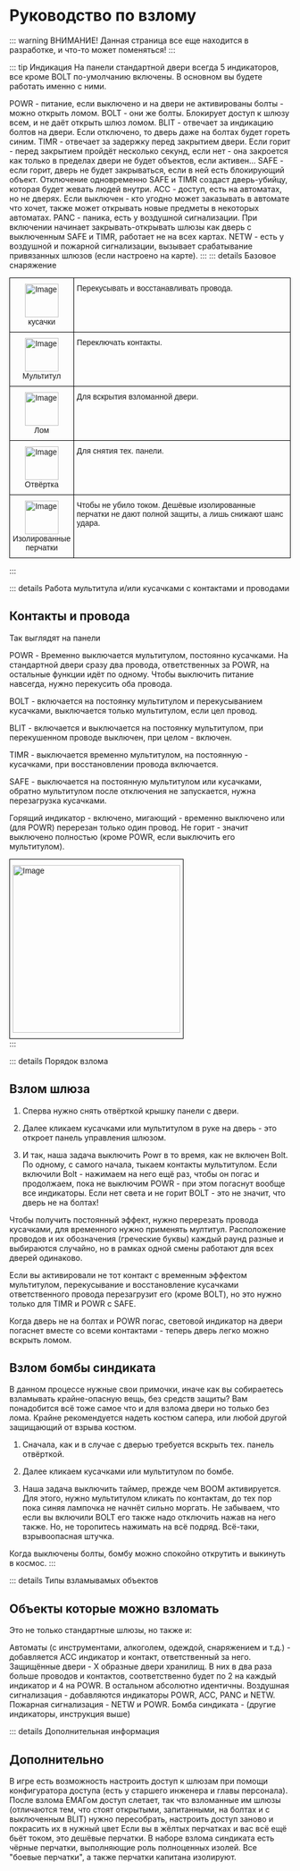 # Руководство по взлому

::: warning ВНИМАНИЕ!
Данная страница все еще находится в разработке, и что-то может поменяться!
:::

::: tip Индикация
На панели стандартной двери всегда 5 индикаторов, все кроме BOLT по-умолчанию включены. В основном вы будете работать именно с ними.

POWR - питание, если выключено и на двери не активированы болты - можно открыть ломом.
BOLT - они же болты. Блокирует доступ к шлюзу всем, и не даёт открыть шлюз ломом.
BLIT - отвечает за индикацию болтов на двери. Если отключено, то дверь даже на болтах будет гореть синим.
TIMR - отвечает за задержку перед закрытием двери. Если горит - перед закрытием пройдёт несколько секунд, если нет - она закроется как только в пределах двери не будет объектов, если активен…
SAFE - если горит, дверь не будет закрываться, если в ней есть блокирующий объект. Отключение одновременно SAFE и TIMR создаст дверь-убийцу, которая будет жевать людей внутри.
ACC - доступ, есть на автоматах, но не дверях. Если выключен - кто угодно может заказывать в автомате что хочет, также может открывать новые предметы в некоторых автоматах.
PANC - паника, есть у воздушной сигнализации. При включении начинает закрывать-открывать шлюзы как дверь с выключенным SAFE и TIMR, работает не на всех картах.
NETW - есть у воздушной и пожарной сигнализации, вызывает срабатывание привязанных шлюзов (если настроено на карте).
:::
::: details Базовое снаряжение

<style type="text/css">
.tg  {border-collapse:collapse;border-spacing:0;margin:0px auto;}
.tg td{border-color:black;border-style:solid;border-width:1px;font-family:Arial, sans-serif;font-size:14px;
  overflow:hidden;padding:10px 5px;word-break:normal;}
.tg th{border-color:black;border-style:solid;border-width:1px;font-family:Arial, sans-serif;font-size:14px;
  font-weight:normal;overflow:hidden;padding:10px 5px;word-break:normal;}
.tg .tg-baqh{text-align:center;vertical-align:top}
.tg .tg-0lax{text-align:left;vertical-align:top}
</style>
<table class="tg"><thead>
  <tr>
    <th class="tg-baqh"><img src="https://wiki.sunrise14.top/w/images/9/95/Cutters.png" alt="Image" width="60" height="60"><br>кусачки</th>
    <th class="tg-0lax">Перекусывать и восстанавливать провода.</th>
  </tr></thead>
<tbody>
  <tr>
    <td class="tg-baqh"><img src="https://wiki.sunrise14.top/w/images/a/a8/Multitool.gif" alt="Image" width="60" height="60"><br>Мультитул</td>
    <td class="tg-0lax">Переключать контакты.</td>
  </tr>
  <tr>
    <td class="tg-baqh"><img src="https://wiki.sunrise14.top/w/images/9/9f/Red_Crowbar.png" alt="Image" width="60" height="60"><br>Лом</td>
    <td class="tg-0lax">Для вскрытия взломанной двери.</td>
  </tr>
  <tr>
    <td class="tg-baqh"><img src="https://wiki.sunrise14.top/w/images/1/1d/Screwdriver.png" alt="Image" width="60" height="60"><br>Отвёртка</td>
    <td class="tg-0lax">Для снятия тех. панели.</td>
  </tr>
  <tr>
    <td class="tg-baqh"><img src="https://wiki.sunrise14.top/w/images/7/78/Insulated_gloves.png" alt="Image" width="60" height="60"><br>Изолированные<br>перчатки</td>
    <td class="tg-0lax">Чтобы не убило током. Дешёвые изолированные перчатки не дают полной защиты, а лишь снижают шанс удара.</td>
  </tr>
</tbody></table>



:::

::: details Работа мультитула и/или кусачками с контактами и проводами
## Контакты и провода

Так выглядят на панели

POWR - Временно выключается мультитулом, постоянно кусачками. На стандартной двери сразу два провода, ответственных за POWR, на остальные функции идёт по одному. Чтобы выключить питание навсегда, нужно перекусить оба провода.

BOLT - включается на постоянку мультитулом и перекусыванием кусачками, выключается только мультитулом, если цел провод.

BLIT - включается и выключается на постоянку мультитулом, при перекушенном проводе выключен, при целом - включен.

TIMR - выключается временно мультитулом, на постоянную - кусачками, при восстановлении провода включается.

SAFE - выключается на постоянную мультитулом или кусачками, обратно мультитулом после отключения не запускается, нужна перезагрузка кусачками.

Горящий индикатор - включено, мигающий - временно выключено или (для POWR) перерезан только один провод. Не горит - значит выключено полностью (кроме POWR, если выключить его мультитулом).

<style type="text/css">
.tg  {border-collapse:collapse;border-spacing:0;margin:0px auto;}
.tg td{border-color:black;border-style:solid;border-width:1px;font-family:Arial, sans-serif;font-size:14px;
  overflow:hidden;padding:10px 5px;word-break:normal;}
.tg th{border-color:black;border-style:solid;border-width:1px;font-family:Arial, sans-serif;font-size:14px;
  font-weight:normal;overflow:hidden;padding:10px 5px;word-break:normal;}
.tg .tg-0lax{text-align:left;vertical-align:top}
</style>
<table class="tg"><thead>
  <tr>
    <td class="tg-0lax"><img src="https://wiki.sunrise14.top/w/images/3/38/%D0%9A%D0%BE%D0%BD%D1%82%D0%B0%D0%BA%D1%82%D1%8B_%D0%B8_%D0%BF%D1%80%D0%BE%D0%B2%D0%BE%D0%B4%D0%B0.jpg" alt="Image" width="300" height="300"></td>
  </tr></thead>
</table>
:::

::: details Порядок взлома
## Взлом шлюза

1. Сперва нужно снять отвёрткой крышку панели с двери.

2. Далее кликаем кусачками или мультитулом в руке на дверь - это откроет панель управления шлюзом.

3. И так, наша задача выключить Powr в то время, как не включен Bolt.
По одному, с самого начала, тыкаем контакты мультитулом. Если включили Bolt - нажимаем на него ещё раз, чтобы он погас и продолжаем, пока не выключим POWR - при этом погаснут вообще все индикаторы. Если нет света и не горит BOLT - это не значит, что дверь не на болтах!

Чтобы получить постоянный эффект, нужно перерезать провода кусачками, для временного нужно применять мултитул. Расположение проводов и их обозначения (греческие буквы) каждый раунд разные и выбираются случайно, но в рамках одной смены работают для всех дверей одинаково.

Если вы активировали не тот контакт с временным эффектом мультитулом, перекусывание и восстановление кусачками ответственного провода перезагрузит его (кроме BOLT), но это нужно только для TIMR и POWR с SAFE.

Когда дверь не на болтах и POWR погас, световой индикатор на двери погаснет вместе со всеми контактами - теперь дверь легко можно вскрыть ломом.
 
 ## Взлом бомбы синдиката

 В данном процессе нужные свои примочки, иначе как вы собираетесь взламывать крайне-опасную вещь, без средств защиты? Вам понадобится всё тоже самое что и для взлома двери но только без лома. Крайне рекомендуется надеть костюм сапера, или любой другой защищающий от взрыва костюм.

1. Сначала, как и в случае с дверью требуется вскрыть тех. панель отвёрткой.

2. Далее кликаем кусачками или мультитулом по бомбе.

3. Наша задача выключить таймер, прежде чем BOOM активируется. Для этого, нужно мультитулом кликать по контактам, до тех пор пока синяя лампочка не начнёт сильно моргать. Не забываем, что если вы включили BOLT его также надо отключить нажав на него также. Но, не торопитесь нажимать на всё подряд. Всё-таки, взрывоопасная штучка.

Когда выключены болты, бомбу можно спокойно открутить и выкинуть в космос.
:::

::: details Типы взламывамых объектов
## Объекты которые можно взломать

Это не только стандартные шлюзы, но также и:

Автоматы (с инструментами, алкоголем, одеждой, снаряжением и т.д.) - добавляется ACC индикатор и контакт, ответственный за него.
Защищённые двери - Х образные двери хранилищ. В них в два раза больше проводов и контактов, соответственно будет по 2 на каждый индикатор и 4 на POWR. В остальном абсолютно идентичны.
Воздушная сигнализация - добавляются индикаторы POWR, ACC, PANC и NETW.
Пожарная сигнализация - NETW и POWR.
Бомба синдиката - (другие индикаторы, инструкция выше)

::: details Дополнительная информация
## Дополнительно

В игре есть возможность настроить доступ к шлюзам при помощи конфигуратора доступа (есть у старшего инженера и главы персонала). После взлома ЕМАГом доступ слетает, так что взломанные им шлюзы (отличаются тем, что стоят открытыми, запитанными, на болтах и с выключенным BLIT) нужно пересобрать, настроить доступ заново и покрасить их в нужный цвет
Если вы в жёлтых перчатках и вас всё ещё бьёт током, это дешёвые перчатки.
В наборе взлома синдиката есть чёрные перчатки, выполняющие роль полноценных изолей. Все "боевые перчатки", а также перчатки капитана изолируют.
